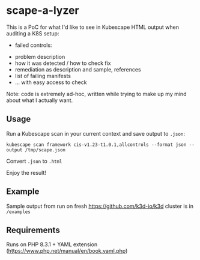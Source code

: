 # scape-a-lyzer

This is a PoC for what I'd like to see in Kubescape HTML output when auditing a K8S setup:

* failed controls:
- problem description
- how it was detected / how to check fix
- remediation as description and sample, references
- list of failing manifests
- ... with easy access to check

Note: code is extremely ad-hoc, written while trying to make up my mind about what I actually want.

## Usage

Run a Kubescape scan in your current context and save output to `.json`:

```
kubescape scan framework cis-v1.23-t1.0.1,allcontrols --format json --output /tmp/scape.json
```

Convert `.json` to `.html`

Enjoy the result!

## Example

Sample output from run on fresh https://github.com/k3d-io/k3d cluster is in `/examples`

## Requirements

Runs on PHP 8.3.1 + YAML extension (https://www.php.net/manual/en/book.yaml.php)